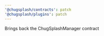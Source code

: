 ```yaml
---
'@chugsplash/contracts': patch
'@chugsplash/plugins': patch
---
```


Brings back the ChugSplashManager contract
